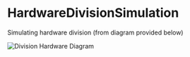 # HardwareDivisionSimulation
Simulating hardware division (from diagram provided below)

![Division Hardware Diagram](https://user-images.githubusercontent.com/88686423/144144090-3663d82d-5dfe-4ede-b0af-66b3a58231c6.JPG)
